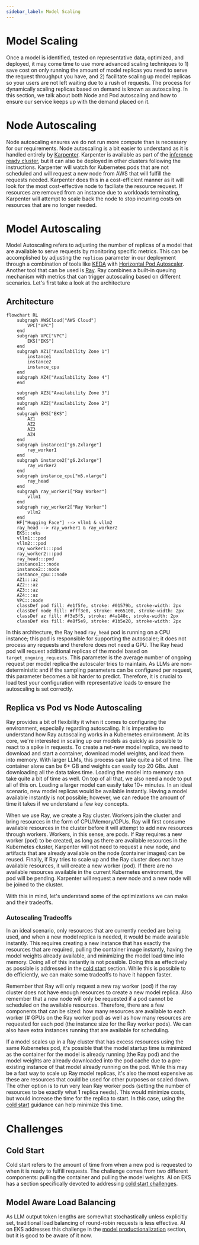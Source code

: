 ```yaml
---
sidebar_label: Model Scaling
---
```


# Model Scaling

Once a model is identified, tested on representative data, optimized, and deployed, it may come time to use more
advanced scaling techniques to 1) save cost on only running the amount of model replicas you need to serve the request
throughput you have, and 2) facilitate scaling up model replicas so your users are not left waiting due to a rush of
requests. The process for dynamically scaling replicas based on demand is known as autoscaling. In this section, we talk
about both Node and Pod autoscaling and how to ensure our service keeps up with the demand placed on it.

# Node Autoscaling

Node autoscaling ensures we do not run more compute than is necessary for our requirements. Node autoscaling is a bit
easier to understand as it is handled entirely by [Karpenter](https://karpenter.sh/). Karpenter is available as part of
the [inference ready cluster](#), but it can also be deployed in other clusters following the instructions. Karpenter
will watch for Kubernetes pods that are not scheduled and will request a new node from AWS that will fulfill the
requests needed. Karpenter does this in a cost-efficient manner as it will look for the most cost-effective node to
faciliate the resource request. If resources are removed from an instance due to workloads terminating, Karpenter will
attempt to scale back the node to stop incurring costs on resources that are no longer needed.

# Model Autoscaling

Model Autoscaling refers to adjusting the number of replicas of a model that are available to serve requests by
monitoring specific metrics. This can be accomplished by adjusting the `replicas` parameter in our deployment through a
combination of tools like [KEDA](https://keda.sh/)
with [Horizontal Pod Autoscaler](https://kubernetes.io/docs/tasks/run-application/horizontal-pod-autoscale/). Another
tool that can be used is [Ray](https://www.ray.io/). Ray combines a built-in queuing mechanism with metrics that can
trigger autoscaling based on different scenarios. Let's first take a look at the architecture

## Architecture

```mermaid
flowchart RL
    subgraph AWSCloud["AWS Cloud"]
        VPC["VPC"]
    end
    subgraph VPC["VPC"]
        EKS["EKS"]
    end
    subgraph AZ1["Availability Zone 1"]
        instance1
        instance2
        instance_cpu
    end
    subgraph AZ4["Availability Zone 4"]
    end

    subgraph AZ3["Availability Zone 3"]
    end
    subgraph AZ2["Availability Zone 2"]
    end
    subgraph EKS["EKS"]
        AZ1
        AZ2
        AZ3
        AZ4
    end
    subgraph instance1["g6.2xlarge"]
        ray_worker1
    end
    subgraph instance2["g6.2xlarge"]
        ray_worker2
    end
    subgraph instance_cpu["m5.xlarge"]
        ray_head
    end
    subgraph ray_worker1["Ray Worker"]
        vllm1
    end
    subgraph ray_worker2["Ray Worker"]
        vllm2
    end
    HF["Hugging Face"] --> vllm1 & vllm2
    ray_head --> ray_worker1 & ray_worker2
    EKS:::eks
    vllm1:::pod
    vllm2:::pod
    ray_worker1:::pod
    ray_worker2:::pod
    ray_head:::pod
    instance1:::node
    instance2:::node
    instance_cpu:::node
    AZ1:::az
    AZ2:::az
    AZ3:::az
    AZ4:::az
    VPC:::node
    classDef pod fill: #e1f5fe, stroke: #01579b, stroke-width: 2px
    classDef node fill: #fff3e0, stroke: #e65100, stroke-width: 2px
    classDef az fill: #f3e5f5, stroke: #4a148c, stroke-width: 2px
    classDef eks fill: #e8f5e9, stroke: #1b5e20, stroke-width: 2px
```

In this architecture, the Ray head `ray_head` pod is running on a CPU instance; this pod is responsible for supporting
the autoscaler; it does not process any requests and therefore does not need a GPU. The Ray head pod will request
additional replicas of the model based on `target_ongoing_requests`. This parameter is the average number of ongoing
request per model replica the autoscaler tries to maintain. As LLMs are non-deterministic and if the sampling parameters
can be configured per request, this parameter becomes a bit harder to predict. Therefore, it is crucial to load test
your configuration with representative loads to ensure the autoscaling is set correctly.

## Replica vs Pod vs Node Autoscaling

Ray provides a bit of flexibility it when it comes to configuring the environment, especially regarding autoscaling. It
is imperative to understand how Ray autoscaling works in a Kubernetes environment. At its core, we're interested in
scaling up our models as quickly as possible to react to a spike in requests. To create a net-new model replica, we need
to download and start a container, download model weights, and load them into memory. With larger LLMs, this process can
take quite a bit of time. The container alone can be 6+ GB and weights can easily top 20 GBs. Just downloading all the
data takes time. Loading the model into memory can take quite a bit of time as well. On top of all that, we also need a
node to put all of this on. Loading a larger model can easily take 10+ minutes. In an ideal scenario, new model replicas
would be available instantly. Having a model available instantly is not possible; however, we can reduce the amount of
time it takes if we understand a few key concepts.

When we use Ray, we create a Ray cluster. Workers join the cluster and bring resources in the form of CPU/Memory/GPUs.
Ray will first consume available resources in the cluster before it will attempt to add new resources through workers.
Workers, in this sense, are pods. If Ray requires a new worker (pod) to be created, as long as there are available
resources in the Kubernetes cluster, Karpenter will not need to request a new node, and artifacts that are already
available on the node (container images) can be reused. Finally, if Ray tries to scale up and the Ray cluster does not
have available resources, it will create a new worker (pod). If there are no available resources available in the
current Kubernetes environment, the pod will be pending. Karpenter will request a new node and a new node will be joined
to the cluster.

With this in mind, let's understand some of the optimizations we can make and their tradeoffs.

### Autoscaling Tradeoffs

In an ideal scenario, only resources that are currently needed are being used, and when a new model replica is needed,
it would be made available instantly. This requires creating a new instance that has exactly the resources that are
required, pulling the container image instantly, having the model weights already available, and minimizing the model
load time into memory. Doing all of this instantly is not possible. Doing this as effectively as possible is addressed
in the [cold start](#cold-start) section. While this is possible to do efficiently, we can make some tradeoffs to have
it happen faster.

Remember that Ray will only request a new ray worker (pod) if the ray cluster does not have enough resources to create a
new model replica. Also remember that a new node will only be requested if a pod cannot be scheduled on the available
resources. Therefore, there are a few components that can be sized: how many resources are available to each worker (#
GPUs on the Ray worker pod) as well as how many resources are requested for each pod (the instance size for the Ray
worker pods). We can also have extra instances running that are available for scheduling.

If a model scales up in a Ray cluster that has excess resources using the same Kubernetes pod, it's possible that the
model startup time is minimized as the container for the model is already running (the Ray pod) and the model weights
are already downloaded into the pod cache due to a pre-existing instance of that model already running on the pod. While
this may be a fast way to scale up Ray model replicas, it's also the most expensive as these are resources that could be
used for other purposes or scaled down. The other option is to run very lean Ray worker pods (setting the number of
resources to be exactly what 1 replica needs). This would minimize costs, but would increase the time for the replica to
start. In this case, using the [cold start](#cold-start) guidance can help minimize this time. 

# Challenges

## Cold Start

Cold start refers to the amount of time from when a new pod is requested to when it is ready to fulfill requests. The
challenge comes from two different components: pulling the container and pulling the model weights. AI on EKS has a
section specifically devoted to addressing [cold start challenges](../../../../guidance/container-startup-time).

## Model Aware Load Balancing

As LLM output token lengths are somewhat stochastically unless explicitly set, traditional load balancing of
round-robin requests is less effective. AI on EKS addresses this challenge in the [model productionalization](#)
section, but it is good to be aware of it now.
